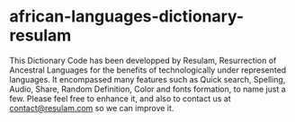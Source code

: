 # african-languages-dictionary-resulam
This Dictionary Code has been developped by Resulam, Resurrection of Ancestral Languages 
for the benefits of technologically under represented languages. It encompassed many features
such as Quick search, Spelling, Audio, Share, Random Definition, Color and fonts formation, to name just a few.
Please feel free to enhance it, and also to contact us at contact@resulam.com so we can improve it.
